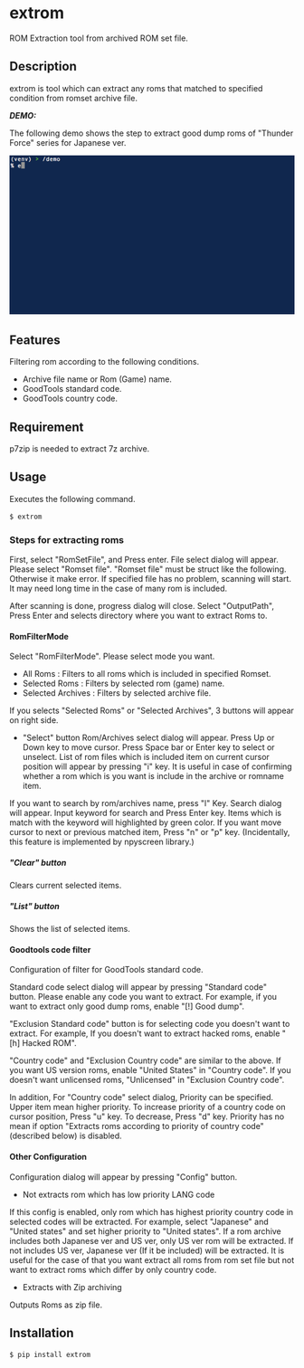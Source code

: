 # extrom

ROM Extraction tool from archived ROM set file.

## Description

extrom is tool which can extract any roms that matched to specified condition from romset archive file.

***DEMO:***

The following demo shows the step to extract good dump roms of "Thunder Force" series for Japanese ver.

![Extracts "Thunder Force" series roms](https://github.com/masushin/extrom/blob/master/data/demo.gif)

## Features

Filtering rom according to the following conditions.
+ Archive file name or Rom (Game) name.
+ GoodTools standard code.
+ GoodTools country code.

## Requirement

p7zip is needed to extract 7z archive.

## Usage

Executes the following command.
```bash
$ extrom
```

### Steps for extracting roms
First, select "RomSetFile", and Press enter. File select dialog will appear. Please select "Romset file". "Romset file" must be struct like the following. Otherwise it make error.
  If specified file has no problem, scanning will start. It may need long time in the case of many rom is included.

After scanning is done, progress dialog will close. Select "OutputPath", Press Enter and selects directory where you want to extract Roms to.

#### RomFilterMode
Select "RomFilterMode". Please select mode you want.
+ All Roms : Filters to all roms which is included in specified Romset.
+ Selected Roms : Filters by selected rom (game) name.
+ Selected Archives : Filters by selected archive file.

If you selects "Selected Roms" or "Selected Archives", 3 buttons will appear on right side.
+ "Select" button
Rom/Archives select dialog will appear.
Press Up or Down key to move cursor.
Press Space bar or Enter key to select or unselect.
List of rom files which is included item on current cursor position will appear by pressing "i" key.
It is useful in case of confirming whether a rom which is you want is include in the archive or romname item.

If you want to search by rom/archives name, press "l" Key.
Search dialog will appear. Input keyword for search and Press Enter key.
Items which is match with the keyword will highlighted by green color.
If you want move cursor to next or previous matched item, Press "n" or "p" key.
(Incidentally, this feature is implemented by npyscreen library.)

##### "Clear" button
Clears current selected items.

##### "List" button
Shows the list of selected items.

#### Goodtools code filter
Configuration of filter for GoodTools standard code.

Standard code select dialog will appear by pressing "Standard code" button.
Please enable any code you want to extract.
For example, if you want to extract only good dump roms, enable "[!] Good dump".

"Exclusion Standard code" button is for selecting code you doesn't want to extract.
For example, If you doesn't want to extract hacked roms, enable "[h] Hacked ROM".

"Country code" and "Exclusion Country code" are similar to the above.
If you want US version roms, enable "United States" in "Country code".
If you doesn't want unlicensed roms, "Unlicensed" in "Exclusion Country code".

In addition, For "Country code" select dialog, Priority can be specified.
Upper item mean higher priority.
To increase priority of a country code on cursor position, Press "u" key.
To decrease, Press "d" key.
Priority has no mean if option "Extracts roms according to priority of country code" (described below) is disabled.

#### Other Configuration
Configuration dialog will appear by pressing "Config" button.

+ Not extracts rom which has low priority LANG code

If this config is enabled, only rom which has highest priority country code in selected codes will be extracted.
For example, select "Japanese" and "United states" and set higher priority to "United states".
If a rom archive includes both Japanese ver and US ver, only US ver rom will be extracted. If not includes US ver, Japanese ver (If it be included) will be extracted.
It is useful for the case of that you want extract all roms from rom set file but not want to extract roms which differ by only country code.

+ Extracts with Zip archiving

Outputs Roms as zip file.


## Installation

```bash
$ pip install extrom
```

